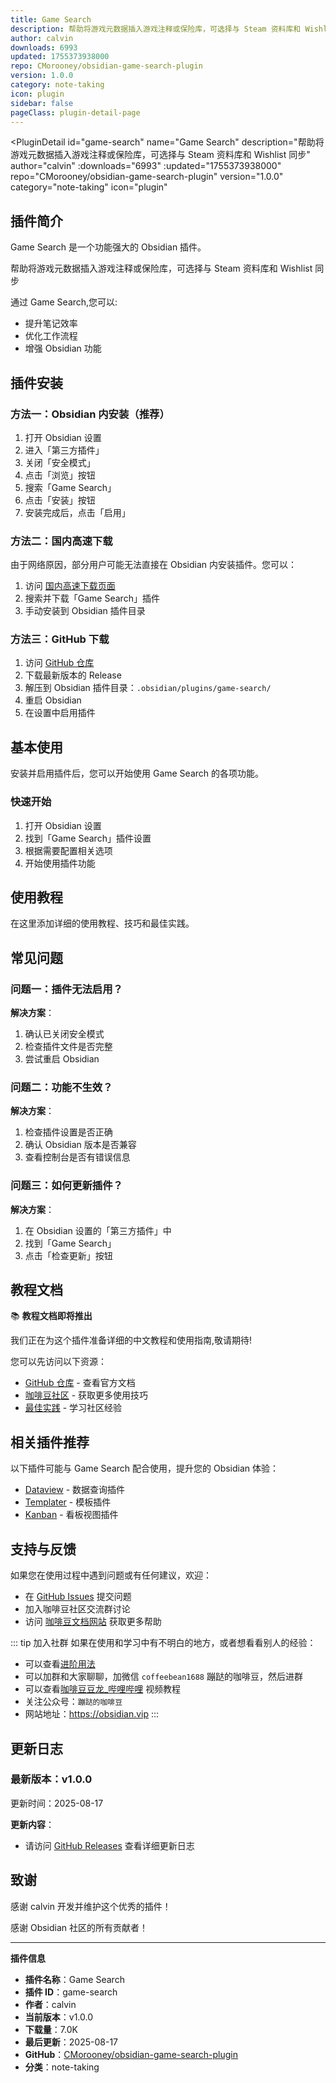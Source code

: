 ```yaml
---
title: Game Search
description: 帮助将游戏元数据插入游戏注释或保险库，可选择与 Steam 资料库和 Wishlist 同步
author: calvin
downloads: 6993
updated: 1755373938000
repo: CMorooney/obsidian-game-search-plugin
version: 1.0.0
category: note-taking
icon: plugin
sidebar: false
pageClass: plugin-detail-page
---
```


<PluginDetail
  id="game-search"
  name="Game Search"
  description="帮助将游戏元数据插入游戏注释或保险库，可选择与 Steam 资料库和 Wishlist 同步"
  author="calvin"
  :downloads="6993"
  :updated="1755373938000"
  repo="CMorooney/obsidian-game-search-plugin"
  version="1.0.0"
  category="note-taking"
  icon="plugin"
>

<!-- AUTO_GENERATED_START -->
## 插件简介

Game Search 是一个功能强大的 Obsidian 插件。

帮助将游戏元数据插入游戏注释或保险库，可选择与 Steam 资料库和 Wishlist 同步

通过 Game Search,您可以:

- 提升笔记效率
- 优化工作流程
- 增强 Obsidian 功能

<!-- AUTO_GENERATED_END -->

<!-- AUTO_GENERATED_START -->
## 插件安装

### 方法一：Obsidian 内安装（推荐）

1. 打开 Obsidian 设置
2. 进入「第三方插件」
3. 关闭「安全模式」
4. 点击「浏览」按钮
5. 搜索「Game Search」
6. 点击「安装」按钮
7. 安装完成后，点击「启用」

### 方法二：国内高速下载

由于网络原因，部分用户可能无法直接在 Obsidian 内安装插件。您可以：

1. 访问 [国内高速下载页面](/zh/documentation/obsidian-plugins-download.html)
2. 搜索并下载「Game Search」插件
3. 手动安装到 Obsidian 插件目录

### 方法三：GitHub 下载

1. 访问 [GitHub 仓库](https://github.com/CMorooney/obsidian-game-search-plugin)
2. 下载最新版本的 Release
3. 解压到 Obsidian 插件目录：`.obsidian/plugins/game-search/`
4. 重启 Obsidian
5. 在设置中启用插件

## 基本使用

安装并启用插件后，您可以开始使用 Game Search 的各项功能。

### 快速开始

1. 打开 Obsidian 设置
2. 找到「Game Search」插件设置
3. 根据需要配置相关选项
4. 开始使用插件功能

<!-- AUTO_GENERATED_END -->

<!-- CUSTOM_CONTENT_START:tutorial -->
## 使用教程

在这里添加详细的使用教程、技巧和最佳实践。

<!-- CUSTOM_CONTENT_END:tutorial -->

<!-- SHARED_CONTENT_START -->
## 常见问题

### 问题一：插件无法启用？

**解决方案**：
1. 确认已关闭安全模式
2. 检查插件文件是否完整
3. 尝试重启 Obsidian

### 问题二：功能不生效？

**解决方案**：
1. 检查插件设置是否正确
2. 确认 Obsidian 版本是否兼容
3. 查看控制台是否有错误信息

### 问题三：如何更新插件？

**解决方案**：
1. 在 Obsidian 设置的「第三方插件」中
2. 找到「Game Search」
3. 点击「检查更新」按钮

## 教程文档

📚 **教程文档即将推出**

我们正在为这个插件准备详细的中文教程和使用指南,敬请期待!

您可以先访问以下资源：
- [GitHub 仓库](https://github.com/CMorooney/obsidian-game-search-plugin) - 查看官方文档
- [咖啡豆社区](/zh/bases/) - 获取更多使用技巧
- [最佳实践](/zh/best-practices/) - 学习社区经验

## 相关插件推荐

以下插件可能与 Game Search 配合使用，提升您的 Obsidian 体验：

- [Dataview](/zh/plugins/dataview.html) - 数据查询插件
- [Templater](/zh/plugins/templater-obsidian.html) - 模板插件
- [Kanban](/zh/plugins/obsidian-kanban.html) - 看板视图插件

## 支持与反馈

如果您在使用过程中遇到问题或有任何建议，欢迎：

- 在 [GitHub Issues](https://github.com/CMorooney/obsidian-game-search-plugin/issues) 提交问题
- 加入咖啡豆社区交流群讨论
- 访问 [咖啡豆文档网站](https://obsidian.vip) 获取更多帮助

::: tip 加入社群
如果在使用和学习中有不明白的地方，或者想看看别人的经验：
- 可以查看[进阶用法](/zh/advanced)
- 可以加群和大家聊聊，加微信 `coffeebean1688` 蹦跶的咖啡豆，然后进群
- 可以查看[咖啡豆豆龙_哔哩哔哩](https://space.bilibili.com/618777356) 视频教程
- 关注公众号：`蹦跶的咖啡豆`
- 网站地址：https://obsidian.vip
:::
<!-- SHARED_CONTENT_END -->

<!-- AUTO_GENERATED_START -->
## 更新日志

### 最新版本：v1.0.0

更新时间：2025-08-17

**更新内容**：
- 请访问 [GitHub Releases](https://github.com/CMorooney/obsidian-game-search-plugin/releases) 查看详细更新日志

## 致谢

感谢 calvin 开发并维护这个优秀的插件！

感谢 Obsidian 社区的所有贡献者！

---

**插件信息**
- **插件名称**：Game Search
- **插件 ID**：game-search
- **作者**：calvin
- **当前版本**：v1.0.0
- **下载量**：7.0K
- **最后更新**：2025-08-17
- **GitHub**：[CMorooney/obsidian-game-search-plugin](https://github.com/CMorooney/obsidian-game-search-plugin)
- **分类**：note-taking
<!-- AUTO_GENERATED_END -->

</PluginDetail>


